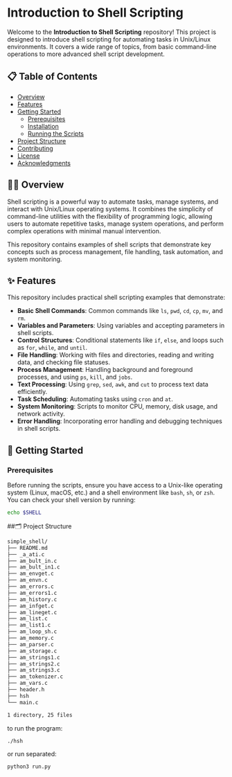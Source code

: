# Introduction to Shell Scripting

Welcome to the **Introduction to Shell Scripting** repository! This project is designed to introduce shell scripting for automating tasks in Unix/Linux environments. It covers a wide range of topics, from basic command-line operations to more advanced shell script development.

## 📋 Table of Contents
- [Overview](#overview)
- [Features](#features)
- [Getting Started](#getting-started)
  - [Prerequisites](#prerequisites)
  - [Installation](#installation)
  - [Running the Scripts](#running-the-scripts)
- [Project Structure](#project-structure)
- [Contributing](#contributing)
- [License](#license)
- [Acknowledgments](#acknowledgments)

## 🧑‍💻 Overview

Shell scripting is a powerful way to automate tasks, manage systems, and interact with Unix/Linux operating systems. It combines the simplicity of command-line utilities with the flexibility of programming logic, allowing users to automate repetitive tasks, manage system operations, and perform complex operations with minimal manual intervention.

This repository contains examples of shell scripts that demonstrate key concepts such as process management, file handling, task automation, and system monitoring.

## ✨ Features

This repository includes practical shell scripting examples that demonstrate:

- **Basic Shell Commands**: Common commands like `ls`, `pwd`, `cd`, `cp`, `mv`, and `rm`.
- **Variables and Parameters**: Using variables and accepting parameters in shell scripts.
- **Control Structures**: Conditional statements like `if`, `else`, and loops such as `for`, `while`, and `until`.
- **File Handling**: Working with files and directories, reading and writing data, and checking file statuses.
- **Process Management**: Handling background and foreground processes, and using `ps`, `kill`, and `jobs`.
- **Text Processing**: Using `grep`, `sed`, `awk`, and `cut` to process text data efficiently.
- **Task Scheduling**: Automating tasks using `cron` and `at`.
- **System Monitoring**: Scripts to monitor CPU, memory, disk usage, and network activity.
- **Error Handling**: Incorporating error handling and debugging techniques in shell scripts.

## 🚀 Getting Started

### Prerequisites

Before running the scripts, ensure you have access to a Unix-like operating system (Linux, macOS, etc.) and a shell environment like `bash`, `sh`, or `zsh`. You can check your shell version by running:

```bash
echo $SHELL
```

##🗂️ Project Structure
``` bash
simple_shell/
├── README.md
├── _a_ati.c
├── am_bult_in.c
├── am_bult_in1.c
├── am_envget.c
├── am_envn.c
├── am_errors.c
├── am_errors1.c
├── am_history.c
├── am_infget.c
├── am_lineget.c
├── am_list.c
├── am_list1.c
├── am_loop_sh.c
├── am_memory.c
├── am_parser.c
├── am_storage.c
├── am_strings1.c
├── am_strings2.c
├── am_strings3.c
├── am_tokenizer.c
├── am_vars.c
├── header.h
├── hsh
└── main.c

1 directory, 25 files
```

to run the program:

```bash
./hsh
```
or run separated:

```bash
python3 run.py
```

